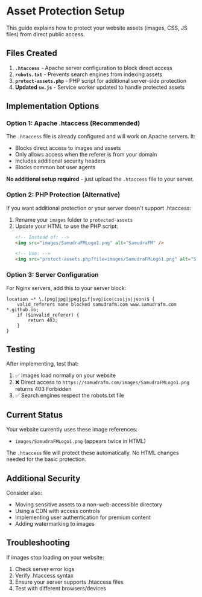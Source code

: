 # Asset Protection Setup

This guide explains how to protect your website assets (images, CSS, JS files) from direct public access.

## Files Created

1. **`.htaccess`** - Apache server configuration to block direct access
2. **`robots.txt`** - Prevents search engines from indexing assets
3. **`protect-assets.php`** - PHP script for additional server-side protection
4. **Updated `sw.js`** - Service worker updated to handle protected assets

## Implementation Options

### Option 1: Apache .htaccess (Recommended)

The `.htaccess` file is already configured and will work on Apache servers. It:
- Blocks direct access to images and assets
- Only allows access when the referer is from your domain
- Includes additional security headers
- Blocks common bot user agents

**No additional setup required** - just upload the `.htaccess` file to your server.

### Option 2: PHP Protection (Alternative)

If you want additional protection or your server doesn't support .htaccess:

1. Rename your `images` folder to `protected-assets`
2. Update your HTML to use the PHP script:
   ```html
   <!-- Instead of: -->
   <img src="images/SamudraFMLogo1.png" alt="SamudraFM" />
   
   <!-- Use: -->
   <img src="protect-assets.php?file=images/SamudraFMLogo1.png" alt="SamudraFM" />
   ```

### Option 3: Server Configuration

For Nginx servers, add this to your server block:

```nginx
location ~* \.(png|jpg|jpeg|gif|svg|ico|css|js|json)$ {
    valid_referers none blocked samudrafm.com www.samudrafm.com *.github.io;
    if ($invalid_referer) {
        return 403;
    }
}
```

## Testing

After implementing, test that:
1. ✅ Images load normally on your website
2. ❌ Direct access to `https://samudrafm.com/images/SamudraFMLogo1.png` returns 403 Forbidden
3. ✅ Search engines respect the robots.txt file

## Current Status

Your website currently uses these image references:
- `images/SamudraFMLogo1.png` (appears twice in HTML)

The `.htaccess` file will protect these automatically. No HTML changes needed for the basic protection.

## Additional Security

Consider also:
- Moving sensitive assets to a non-web-accessible directory
- Using a CDN with access controls
- Implementing user authentication for premium content
- Adding watermarking to images

## Troubleshooting

If images stop loading on your website:
1. Check server error logs
2. Verify .htaccess syntax
3. Ensure your server supports .htaccess files
4. Test with different browsers/devices

